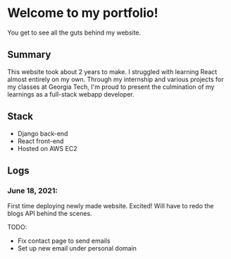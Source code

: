 # Welcome to my portfolio!

You get to see all the guts behind my website. 

## Summary
This website took about 2 years to make. I struggled with 
learning React almost entirely on my own. Through my internship
and various projects for my classes at Georgia Tech,
I'm proud to present the culmination of my learnings
as a full-stack webapp developer. 

## Stack
- Django back-end
- React front-end
- Hosted on AWS EC2

## Logs
### June 18, 2021:
First time deploying newly made website. Excited! 
Will have to redo the blogs API behind the scenes. 

TODO:
- Fix contact page to send emails 
- Set up new email under personal domain
